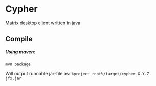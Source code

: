 # Cypher
Matrix desktop client written in java

## Compile
##### Using maven:
```
mvn package
```
Will output runnable jar-file as:
`%project_root%/target/cypher-X.Y.Z-jfx.jar`
